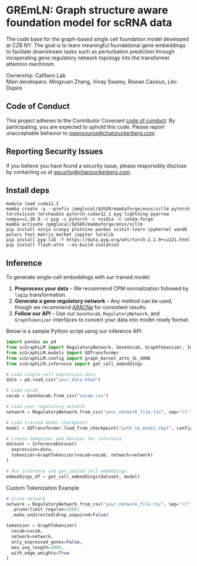 # GREmLN: Graph structure aware foundation model for scRNA data
The code base for the graph-based single cell foundation model developed at CZB NY. The goal is to learn meaningful foundational gene embeddings to faciliate downstream tasks such as perturbation prediction through incoperating gene regulatory network topology into the transformer attention mechnism. 

Ownership: Califano Lab \
Main developers: Mingxuan Zhang, Vinay Swamy, Rowan Cassius, Léo Dupire

## Code of Conduct

This project adheres to the Contributor Covenant [code of conduct](https://github.com/chanzuckerberg/.github/blob/master/CODE_OF_CONDUCT.md). By participating, you are expected to uphold this code. Please report unacceptable behavior to [opensource@chanzuckerberg.com](mailto:opensource@chanzuckerberg.com).

## Reporting Security Issues

If you believe you have found a security issue, please responsibly disclose by contacting us at [security@chanzuckerberg.com](mailto:security@chanzuckerberg.com).

## Install deps
```
module load cuda12.1
mamba create -y --prefix /pmglocal/$USER/mambaforge/envs/scllm pytorch torchvision torchaudio pytorch-cuda=12.1 pyg lightning pyarrow numpy==1.26.0 -c pyg -c pytorch -c nvidia -c conda-forge
mamba activate /pmglocal/$USER/mambaforge/envs/scllm
pip install ninja scanpy plotnine pandas scikit-learn ipykernel wandb polars fast_matrix_market jupyter loralib
pip install pyg-lib -f https://data.pyg.org/whl/torch-2.2.0+cu121.html
pip install flash-attn --no-build-isolation
```


## Inference

To generate single-cell embeddings with our trained model:

1. **Preprocess your data** – We recommend CPM normalization followed by `log1p` transformation.
2. **Generate a gene regulatory network** – Any method can be used, though we recommend [ARACNe](https://califano.c2b2.columbia.edu/aracne/) for consistent results.
3. **Follow our API** – Use our `GeneVocab`, `RegulatoryNetwork`, and `GraphTokenizer` interfaces to convert your data into model-ready format.

Below is a sample Python script using our inference API:

```python
import pandas as pd
from scGraphLLM import RegulatoryNetwork, GeneVocab, GraphTokenizer, InferenceDataset
from scGraphLLM.models import GDTransformer
from scGraphLLM.config import graph_kernel_attn_3L_4096
from scGraphLLM.inference import get_cell_embeddings

# Load single-cell expression data
data = pd.read_csv("your_data.h5ad")

# Load vocab
vocab = GeneVocab.from_csv("vocab.csv")

# Load your regulatory network
network = RegulatoryNetwork.from_csv("your_network_file.tsv", sep="\t")

# Load trained model checkpoint
model = GDTransformer.load_from_checkpoint("path_to_model.ckpt", config=graph_kernel_attn_3L_4096)

# Create tokenizer and dataset for inference
dataset = InferenceDataset(
  expression=data,
  tokenizer=GraphTokenizer(vocab=vocab, network=network) 
)

# Run inference and get pooled cell embeddings
embeddings_df = get_cell_embeddings(dataset, model)

```

Custom Tokenization Example

```python
# prune network
network = RegulatoryNetwork.from_csv("your_network_file.tsv", sep="\t")\
  .prune(limit_regulon=100)\
  .make_undirected(drop_unpaired=False)

tokenizer = GraphTokenizer(
  vocab=vocab,
  network=network,
  only_expressed_genes=False, 
  max_seq_length=4096,
  with_edge_weights=True
)

```

